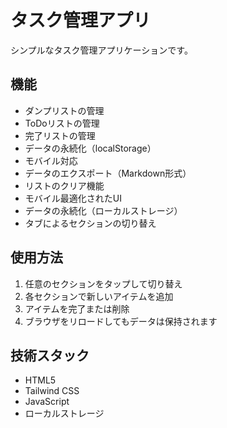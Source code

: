 # タスク管理アプリ

シンプルなタスク管理アプリケーションです。

## 機能

- ダンプリストの管理
- ToDoリストの管理
- 完了リストの管理
- データの永続化（localStorage）
- モバイル対応
- データのエクスポート（Markdown形式）
- リストのクリア機能
- モバイル最適化されたUI
- データの永続化（ローカルストレージ）
- タブによるセクションの切り替え

## 使用方法

1. 任意のセクションをタップして切り替え
2. 各セクションで新しいアイテムを追加
3. アイテムを完了または削除
4. ブラウザをリロードしてもデータは保持されます

## 技術スタック

- HTML5
- Tailwind CSS
- JavaScript
- ローカルストレージ
